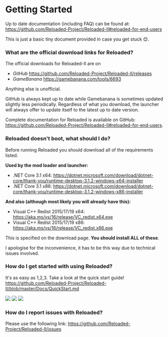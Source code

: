 # Getting Started

Up to date documentation (including FAQ) can be found at: https://github.com/Reloaded-Project/Reloaded-II#reloaded-for-end-users

This is just a basic tiny document provided in case you get stuck 😊.

### What are the official download links for Reloaded?

The official downloads for Reloaded-II are on
- *GitHub* https://github.com/Reloaded-Project/Reloaded-II/releases
- *GameBanana* https://gamebanana.com/tools/6693

Anything else is unofficial.

GitHub is always kept up to date while Gamebanana is sometimes updated slightly less periodically. Regardless of what you download, the launcher will always offer to update itself to the latest up to date version.

Complete documentation for Reloaded is available on GitHub: https://github.com/Reloaded-Project/Reloaded-II#reloaded-for-end-users.

### Reloaded doesn't boot, what should I do?

Before running Reloaded you should download all of the requirements listed.

**Used by the mod loader and launcher:**
- .NET Core 3.1 x64: https://dotnet.microsoft.com/download/dotnet-core/thank-you/runtime-desktop-3.1.2-windows-x64-installer
- .NET Core 3.1 x86: https://dotnet.microsoft.com/download/dotnet-core/thank-you/runtime-desktop-3.1.2-windows-x86-installer

**And also (although most likely you will already have this):**
- Visual C++ Redist 2015/17/19 x64: https://aka.ms/vs/16/release/VC_redist.x64.exe
- Visual C++ Redist 2015/17/19 x86: https://aka.ms/vs/16/release/VC_redist.x86.exe

This is specified on the download page.
**You should install ALL of these**.

I apologise for the inconvenience, it has to be this way due to technical issues involved.

### How do I get started with using Reloaded?

It's as easy as 1,2,3. Take a look at the quick start guide!
https://github.com/Reloaded-Project/Reloaded-II/blob/master/Docs/QuickStart.md

![](https://cdn.discordapp.com/attachments/745941458686705767/746941213982326865/AddAnApplication.gif)
![](https://cdn.discordapp.com/attachments/745941458686705767/746941230813806652/DownloadModAndUnhide.gif)
![](https://cdn.discordapp.com/attachments/745941458686705767/746941241383583744/EnableModAndLaunchGame.gif)

### How do I report issues with Reloaded?
Please use the following link: https://github.com/Reloaded-Project/Reloaded-II/issues
